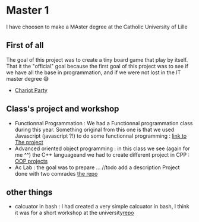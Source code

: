 # Master 1
 I have choosen to make a MAster degree at the Catholic University of Lille

## First of all
The goal of this project was to create a tiny board game that play by itself. That it the "official" goal because the first goal of this project was to see if we have all the base in programmation, and if we were not lost in the IT master degree :sweat_smile:
- [Chariot Party](https://github.com/BBR2394/ChariotParty)

## Class's project and workshop
- Functionnal Programmation : 
We had a Functionnal programmation class during this year. Something original from this one is that we used Javascript (javascript ?!) to do some functionnal programming : 
[link to The project](https://github.com/BBR2394/TDProgrFonct)
- Advanced oriented object programming : in this class we see (again for me ^^) the C++ languageand we had to create different project in CPP : [OOP projects](https://github.com/BBR2394/OOP-advance)
- Ac Lab : the goal was to prepare ... //todo add a description Project done with two comrades [the repo](https://github.com/BBR2394/AC-Lab-ICPC)


## other things
- calcuator in bash : I had created a very simple calcuator in bash, I think it was for a short workshop at the university[repo](https://github.com/BBR2394/calcBash)
